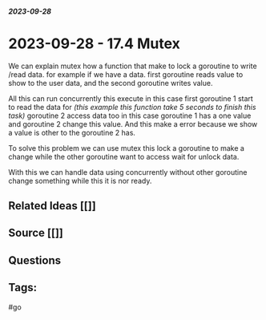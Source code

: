 ##### 2023-09-28

# 2023-09-28 - 17.4 Mutex

We can explain mutex how a function that make to lock a goroutine to write /read data. for example if we have a data. first goroutine reads value to show to the user data, and the second goroutine writes value.

All this can run concurrently this execute in this case first goroutine 1 start to read the data for _(this example this function take 5 seconds to finish this task)_ goroutine 2 access data too in this case goroutine 1 has a one value and goroutine 2 change this value.  And this make a error because we show a value is other to the goroutine 2 has.

To solve this problem we can use mutex this lock a goroutine to make a change while the other goroutine want to access wait for unlock data.

With this we can handle data using concurrently without other goroutine change something while this it is nor ready.
## Related Ideas [[]]


## Source [[]]


## Questions 


## Tags:

#go 
